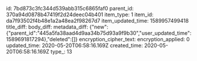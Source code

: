 id: 7bd873c3fc344d539abb315c6865faf0
parent_id: 370a94d0878b47419f2d24deec04b401
item_type: 1
item_id: da7f93502f4b48e1a2a48ea2f98267d7
item_updated_time: 1589957499418
title_diff: 
body_diff: 
metadata_diff: {"new":{"parent_id":"445a5fa38aad4d9aa34b75d93a9f9b30","user_updated_time":1589691817294},"deleted":[]}
encryption_cipher_text: 
encryption_applied: 0
updated_time: 2020-05-20T06:58:16.169Z
created_time: 2020-05-20T06:58:16.169Z
type_: 13